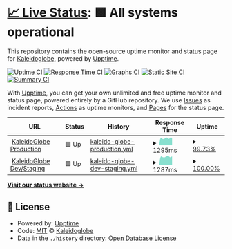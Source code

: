 # [📈 Live Status](https://ks-collab.github.io/upptime): <!--live status--> **🟩 All systems operational**

This repository contains the open-source uptime monitor and status page for [Kaleidoglobe](https://www.kaleidoglobe.com), powered by [Upptime](https://github.com/upptime/upptime).

[![Uptime CI](https://github.com/koj-co/upptime/workflows/Uptime%20CI/badge.svg)](https://github.com/koj-co/upptime/actions?query=workflow%3A%22Uptime+CI%22)
[![Response Time CI](https://github.com/koj-co/upptime/workflows/Response%20Time%20CI/badge.svg)](https://github.com/koj-co/upptime/actions?query=workflow%3A%22Response+Time+CI%22)
[![Graphs CI](https://github.com/koj-co/upptime/workflows/Graphs%20CI/badge.svg)](https://github.com/koj-co/upptime/actions?query=workflow%3A%22Graphs+CI%22)
[![Static Site CI](https://github.com/koj-co/upptime/workflows/Static%20Site%20CI/badge.svg)](https://github.com/koj-co/upptime/actions?query=workflow%3A%22Static+Site+CI%22)
[![Summary CI](https://github.com/koj-co/upptime/workflows/Summary%20CI/badge.svg)](https://github.com/koj-co/upptime/actions?query=workflow%3A%22Summary+CI%22)

With [Upptime](https://upptime.js.org), you can get your own unlimited and free uptime monitor and status page, powered entirely by a GitHub repository. We use [Issues](https://github.com/ks-collab/upptime/issues) as incident reports, [Actions](https://github.com/ks-collab/upptime/actions) as uptime monitors, and [Pages](https://ks-collab.github.io/upptime) for the status page.

<!--start: status pages-->
<!-- This summary is generated by Upptime (https://github.com/upptime/upptime) -->
<!-- Do not edit this manually, your changes will be overwritten -->
<!-- prettier-ignore -->
| URL | Status | History | Response Time | Uptime |
| --- | ------ | ------- | ------------- | ------ |
| <img alt="" src="https://favicons.githubusercontent.com/app.kaleidoglobe.com" height="13"> [KaleidoGlobe Production](https://app.kaleidoglobe.com/api/status) | 🟩 Up | [kaleido-globe-production.yml](https://github.com/ks-collab/upptime/commits/HEAD/history/kaleido-globe-production.yml) | <details><summary><img alt="Response time graph" src="./graphs/kaleido-globe-production/response-time-week.png" height="20"> 1295ms</summary><br><a href="https://ks-collab.github.io/upptime/history/kaleido-globe-production"><img alt="Response time 1646" src="https://img.shields.io/endpoint?url=https%3A%2F%2Fraw.githubusercontent.com%2Fks-collab%2Fupptime%2FHEAD%2Fapi%2Fkaleido-globe-production%2Fresponse-time.json"></a><br><a href="https://ks-collab.github.io/upptime/history/kaleido-globe-production"><img alt="24-hour response time 1355" src="https://img.shields.io/endpoint?url=https%3A%2F%2Fraw.githubusercontent.com%2Fks-collab%2Fupptime%2FHEAD%2Fapi%2Fkaleido-globe-production%2Fresponse-time-day.json"></a><br><a href="https://ks-collab.github.io/upptime/history/kaleido-globe-production"><img alt="7-day response time 1295" src="https://img.shields.io/endpoint?url=https%3A%2F%2Fraw.githubusercontent.com%2Fks-collab%2Fupptime%2FHEAD%2Fapi%2Fkaleido-globe-production%2Fresponse-time-week.json"></a><br><a href="https://ks-collab.github.io/upptime/history/kaleido-globe-production"><img alt="30-day response time 1296" src="https://img.shields.io/endpoint?url=https%3A%2F%2Fraw.githubusercontent.com%2Fks-collab%2Fupptime%2FHEAD%2Fapi%2Fkaleido-globe-production%2Fresponse-time-month.json"></a><br><a href="https://ks-collab.github.io/upptime/history/kaleido-globe-production"><img alt="1-year response time 1646" src="https://img.shields.io/endpoint?url=https%3A%2F%2Fraw.githubusercontent.com%2Fks-collab%2Fupptime%2FHEAD%2Fapi%2Fkaleido-globe-production%2Fresponse-time-year.json"></a></details> | <details><summary><a href="https://ks-collab.github.io/upptime/history/kaleido-globe-production">99.73%</a></summary><a href="https://ks-collab.github.io/upptime/history/kaleido-globe-production"><img alt="All-time uptime 99.88%" src="https://img.shields.io/endpoint?url=https%3A%2F%2Fraw.githubusercontent.com%2Fks-collab%2Fupptime%2FHEAD%2Fapi%2Fkaleido-globe-production%2Fuptime.json"></a><br><a href="https://ks-collab.github.io/upptime/history/kaleido-globe-production"><img alt="24-hour uptime 100.00%" src="https://img.shields.io/endpoint?url=https%3A%2F%2Fraw.githubusercontent.com%2Fks-collab%2Fupptime%2FHEAD%2Fapi%2Fkaleido-globe-production%2Fuptime-day.json"></a><br><a href="https://ks-collab.github.io/upptime/history/kaleido-globe-production"><img alt="7-day uptime 99.73%" src="https://img.shields.io/endpoint?url=https%3A%2F%2Fraw.githubusercontent.com%2Fks-collab%2Fupptime%2FHEAD%2Fapi%2Fkaleido-globe-production%2Fuptime-week.json"></a><br><a href="https://ks-collab.github.io/upptime/history/kaleido-globe-production"><img alt="30-day uptime 99.94%" src="https://img.shields.io/endpoint?url=https%3A%2F%2Fraw.githubusercontent.com%2Fks-collab%2Fupptime%2FHEAD%2Fapi%2Fkaleido-globe-production%2Fuptime-month.json"></a><br><a href="https://ks-collab.github.io/upptime/history/kaleido-globe-production"><img alt="1-year uptime 99.88%" src="https://img.shields.io/endpoint?url=https%3A%2F%2Fraw.githubusercontent.com%2Fks-collab%2Fupptime%2FHEAD%2Fapi%2Fkaleido-globe-production%2Fuptime-year.json"></a></details>
| <img alt="" src="https://favicons.githubusercontent.com/dev.kaleidoglobe.com" height="13"> [KaleidoGlobe Dev/Staging](https://dev.kaleidoglobe.com/api/status) | 🟩 Up | [kaleido-globe-dev-staging.yml](https://github.com/ks-collab/upptime/commits/HEAD/history/kaleido-globe-dev-staging.yml) | <details><summary><img alt="Response time graph" src="./graphs/kaleido-globe-dev-staging/response-time-week.png" height="20"> 1287ms</summary><br><a href="https://ks-collab.github.io/upptime/history/kaleido-globe-dev-staging"><img alt="Response time 1293" src="https://img.shields.io/endpoint?url=https%3A%2F%2Fraw.githubusercontent.com%2Fks-collab%2Fupptime%2FHEAD%2Fapi%2Fkaleido-globe-dev-staging%2Fresponse-time.json"></a><br><a href="https://ks-collab.github.io/upptime/history/kaleido-globe-dev-staging"><img alt="24-hour response time 1369" src="https://img.shields.io/endpoint?url=https%3A%2F%2Fraw.githubusercontent.com%2Fks-collab%2Fupptime%2FHEAD%2Fapi%2Fkaleido-globe-dev-staging%2Fresponse-time-day.json"></a><br><a href="https://ks-collab.github.io/upptime/history/kaleido-globe-dev-staging"><img alt="7-day response time 1287" src="https://img.shields.io/endpoint?url=https%3A%2F%2Fraw.githubusercontent.com%2Fks-collab%2Fupptime%2FHEAD%2Fapi%2Fkaleido-globe-dev-staging%2Fresponse-time-week.json"></a><br><a href="https://ks-collab.github.io/upptime/history/kaleido-globe-dev-staging"><img alt="30-day response time 1302" src="https://img.shields.io/endpoint?url=https%3A%2F%2Fraw.githubusercontent.com%2Fks-collab%2Fupptime%2FHEAD%2Fapi%2Fkaleido-globe-dev-staging%2Fresponse-time-month.json"></a><br><a href="https://ks-collab.github.io/upptime/history/kaleido-globe-dev-staging"><img alt="1-year response time 1293" src="https://img.shields.io/endpoint?url=https%3A%2F%2Fraw.githubusercontent.com%2Fks-collab%2Fupptime%2FHEAD%2Fapi%2Fkaleido-globe-dev-staging%2Fresponse-time-year.json"></a></details> | <details><summary><a href="https://ks-collab.github.io/upptime/history/kaleido-globe-dev-staging">100.00%</a></summary><a href="https://ks-collab.github.io/upptime/history/kaleido-globe-dev-staging"><img alt="All-time uptime 99.88%" src="https://img.shields.io/endpoint?url=https%3A%2F%2Fraw.githubusercontent.com%2Fks-collab%2Fupptime%2FHEAD%2Fapi%2Fkaleido-globe-dev-staging%2Fuptime.json"></a><br><a href="https://ks-collab.github.io/upptime/history/kaleido-globe-dev-staging"><img alt="24-hour uptime 100.00%" src="https://img.shields.io/endpoint?url=https%3A%2F%2Fraw.githubusercontent.com%2Fks-collab%2Fupptime%2FHEAD%2Fapi%2Fkaleido-globe-dev-staging%2Fuptime-day.json"></a><br><a href="https://ks-collab.github.io/upptime/history/kaleido-globe-dev-staging"><img alt="7-day uptime 100.00%" src="https://img.shields.io/endpoint?url=https%3A%2F%2Fraw.githubusercontent.com%2Fks-collab%2Fupptime%2FHEAD%2Fapi%2Fkaleido-globe-dev-staging%2Fuptime-week.json"></a><br><a href="https://ks-collab.github.io/upptime/history/kaleido-globe-dev-staging"><img alt="30-day uptime 99.92%" src="https://img.shields.io/endpoint?url=https%3A%2F%2Fraw.githubusercontent.com%2Fks-collab%2Fupptime%2FHEAD%2Fapi%2Fkaleido-globe-dev-staging%2Fuptime-month.json"></a><br><a href="https://ks-collab.github.io/upptime/history/kaleido-globe-dev-staging"><img alt="1-year uptime 99.88%" src="https://img.shields.io/endpoint?url=https%3A%2F%2Fraw.githubusercontent.com%2Fks-collab%2Fupptime%2FHEAD%2Fapi%2Fkaleido-globe-dev-staging%2Fuptime-year.json"></a></details>

<!--end: status pages-->

[**Visit our status website →**](https://ks-collab.github.io/upptime)

## 📄 License

- Powered by: [Upptime](https://github.com/upptime/upptime)
- Code: [MIT](./LICENSE) © [Kaleidoglobe](https://www.kaleidoglobe.com)
- Data in the `./history` directory: [Open Database License](https://opendatacommons.org/licenses/odbl/1-0/)

